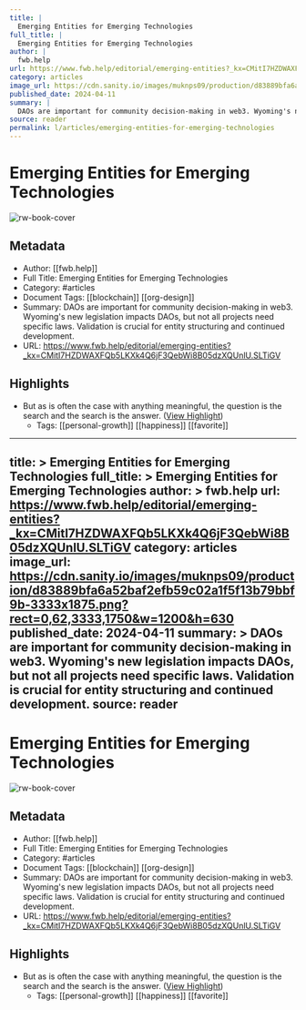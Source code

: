 ```yaml
---
title: |
  Emerging Entities for Emerging Technologies
full_title: |
  Emerging Entities for Emerging Technologies
author: |
  fwb.help
url: https://www.fwb.help/editorial/emerging-entities?_kx=CMitI7HZDWAXFQb5LKXk4Q6jF3QebWi8B05dzXQUnlU.SLTiGV
category: articles
image_url: https://cdn.sanity.io/images/muknps09/production/d83889bfa6a52baf2efb59c02a1f5f13b79bbf9b-3333x1875.png?rect=0,62,3333,1750&w=1200&h=630
published_date: 2024-04-11
summary: |
  DAOs are important for community decision-making in web3. Wyoming's new legislation impacts DAOs, but not all projects need specific laws. Validation is crucial for entity structuring and continued development.
source: reader
permalink: l/articles/emerging-entities-for-emerging-technologies
---
```

# Emerging Entities for Emerging Technologies

![rw-book-cover](https://cdn.sanity.io/images/muknps09/production/d83889bfa6a52baf2efb59c02a1f5f13b79bbf9b-3333x1875.png?rect=0,62,3333,1750&w=1200&h=630)

## Metadata
- Author: [[fwb.help]]
- Full Title: Emerging Entities for Emerging Technologies
- Category: #articles
- Document Tags: [[blockchain]] [[org-design]] 
- Summary: DAOs are important for community decision-making in web3. Wyoming's new legislation impacts DAOs, but not all projects need specific laws. Validation is crucial for entity structuring and continued development.
- URL: https://www.fwb.help/editorial/emerging-entities?_kx=CMitI7HZDWAXFQb5LKXk4Q6jF3QebWi8B05dzXQUnlU.SLTiGV

## Highlights
- But as is often the case with anything meaningful, the question is the search and the search is the answer. ([View Highlight](https://read.readwise.io/read/01hy2tn76aycxwnnnmqqb7edna))
    - Tags: [[personal-growth]] [[happiness]] [[favorite]] 


---
title: >
  Emerging Entities for Emerging Technologies
full_title: >
  Emerging Entities for Emerging Technologies
author: >
  fwb.help
url: https://www.fwb.help/editorial/emerging-entities?_kx=CMitI7HZDWAXFQb5LKXk4Q6jF3QebWi8B05dzXQUnlU.SLTiGV
category: articles
image_url: https://cdn.sanity.io/images/muknps09/production/d83889bfa6a52baf2efb59c02a1f5f13b79bbf9b-3333x1875.png?rect=0,62,3333,1750&w=1200&h=630
published_date: 2024-04-11
summary: >
  DAOs are important for community decision-making in web3. Wyoming's new legislation impacts DAOs, but not all projects need specific laws. Validation is crucial for entity structuring and continued development.
source: reader
---
# Emerging Entities for Emerging Technologies

![rw-book-cover](https://cdn.sanity.io/images/muknps09/production/d83889bfa6a52baf2efb59c02a1f5f13b79bbf9b-3333x1875.png?rect=0,62,3333,1750&w=1200&h=630)

## Metadata
- Author: [[fwb.help]]
- Full Title: Emerging Entities for Emerging Technologies
- Category: #articles
- Document Tags: [[blockchain]] [[org-design]] 
- Summary: DAOs are important for community decision-making in web3. Wyoming's new legislation impacts DAOs, but not all projects need specific laws. Validation is crucial for entity structuring and continued development.
- URL: https://www.fwb.help/editorial/emerging-entities?_kx=CMitI7HZDWAXFQb5LKXk4Q6jF3QebWi8B05dzXQUnlU.SLTiGV

## Highlights
- But as is often the case with anything meaningful, the question is the search and the search is the answer. ([View Highlight](https://read.readwise.io/read/01hy2tn76aycxwnnnmqqb7edna))
    - Tags: [[personal-growth]] [[happiness]] [[favorite]] 



